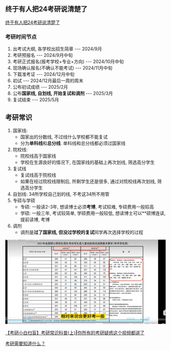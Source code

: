 ## 终于有人把24考研说清楚了

[终于有人把24考研说清楚了](https://www.bilibili.com/video/BV16M4y197QR/?spm_id_from=333.337.search-card.all.click)

### 考研时间节点

1. 出考试大纲, 各学校出招生简章 --- 2024/9月
2. 考研预报名 --- 2024/9月中旬
3. 考研正式报名(报考学校+专业+方向) --- 2024/10月中旬
4. 现场确认报名(不确认不能考试) --- 2024/11月中旬
5. 下载准考证 --- 2024/12月中旬
6. 初试 --- 2024/12月最后一周的周末
7. 公布初试成绩 --- 2025/2月
8. 公布**国家线, 自划线, 开始复试和调剂** --- 2025/3月
9. 复试结束 --- 2025/5月



## 考研常识

1. 国家线: 
   - 国家出的分数线, 不过线什么学校都不能复试
   - 分为**单科线**和**总分线**. 单科线和总分线都必须过国家线
2. 院校线: 
   - 院校线高于国家线
   - 学校在生源良好的情况下, 在国家线的基础上再次划线, 筛选高分学生
3. 复试线
   - 复试线高于院校线
   - 如果在经过院校线限制后, 所剩学生还是很多, 通过对院校线再次划线, 筛选高分学生
4. 自划线: 34所学校自己划的线, 不考这34所不用管
5. 专硕与学硕
   - 专硕: 一般读2-3年, 想读博士必须**考博**, 考试较难, 专硕费用一般较高
   - 学硕: 一般三年, 考试较简单, 学硕费用一般较低, 想读博士可以**硕博连读, 提前读博, 考博
6. 调剂
   - 调剂是**过了国家线, 但没过学校的复试**同学再次选择学校的过程

<img src="./imgs/国家线.jpg">







[【考研小白扫盲】考研常识科普(上)‖你所有的考研疑惑这个视频都讲了](https://www.bilibili.com/video/BV13h411y7qc/?spm_id_from=333.337.search-card.all.click)

[考研需要知道什么？](https://www.zhihu.com/question/305966486/answer/1456645815)